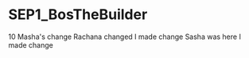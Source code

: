 # SEP1_BosTheBuilder

10
Masha's change
Rachana changed 
I made change
Sasha was here
I made change

